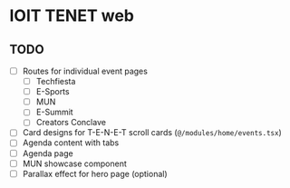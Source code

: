 # IOIT TENET web

## TODO

- [ ] Routes for individual event pages
  - [ ] Techfiesta
  - [ ] E-Sports
  - [ ] MUN
  - [ ] E-Summit
  - [ ] Creators Conclave
- [ ] Card designs for T-E-N-E-T scroll cards (`@/modules/home/events.tsx`)
- [ ] Agenda content with tabs
- [ ] Agenda page
- [ ] MUN showcase component
- [ ] Parallax effect for hero page (optional)
